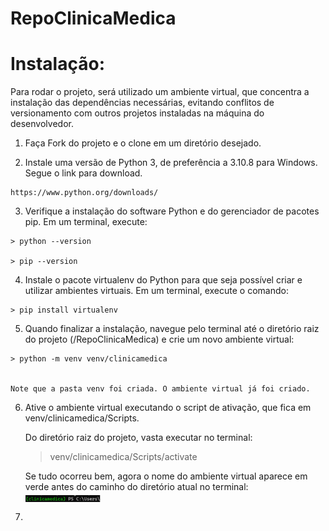 # RepoClinicaMedica

# Instalação: 
  
  Para rodar o projeto, será utilizado um ambiente virtual, que concentra a instalação das dependências necessárias, evitando conflitos de versionamento com outros projetos instaladas na máquina do desenvolvedor.
  
  1. Faça Fork do projeto e o clone em um diretório desejado.
  
  2. Instale uma versão de Python 3, de preferência a 3.10.8 para Windows. Segue o link para download.
    
    https://www.python.org/downloads/
  
  3. Verifique a instalação do software Python e do gerenciador de pacotes pip. Em um terminal, execute:
    
    > python --version
    
    > pip --version
  
  4. Instale o pacote virtualenv do Python para que seja possível criar e utilizar ambientes virtuais. Em um terminal, execute o comando:
    
    > pip install virtualenv
   
  5. Quando finalizar a instalação, navegue pelo terminal até o diretório raiz do projeto (<CaminhoParaOProjeto>/RepoClinicaMedica) e crie um novo ambiente virtual: 
    
    > python -m venv venv/clinicamedica   
  
    
    Note que a pasta venv foi criada. O ambiente virtual já foi criado.
   
  6. Ative o ambiente virtual executando o script de ativação, que fica em venv/clinicamedica/Scripts.
    
     Do diretório raiz do projeto, vasta executar no terminal:
     
     > venv/clinicamedica/Scripts/activate
     
     Se tudo ocorreu bem, agora o nome do ambiente virtual aparece em verde antes do caminho do diretório atual no terminal:
                  <img width="25%" align="center" src="https://github.com/Rodrigo-Panta/RepoClinicaMedica/blob/main/images/venv.png" />

  7.    
